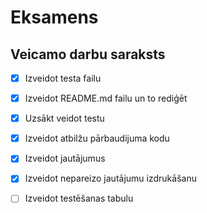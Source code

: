 # Eksamens
## Veicamo darbu saraksts
- [x] Izveidot testa failu
- [x] Izveidot README.md failu un to rediģēt
- [x] Uzsākt veidot testu
- [x] Izveidot atbilžu pārbaudijuma kodu
- [x] Izveidot jautājumus
- [x] Izveidot nepareizo jautājumu izdrukāšanu
- [ ] Izveidot testēšanas tabulu

